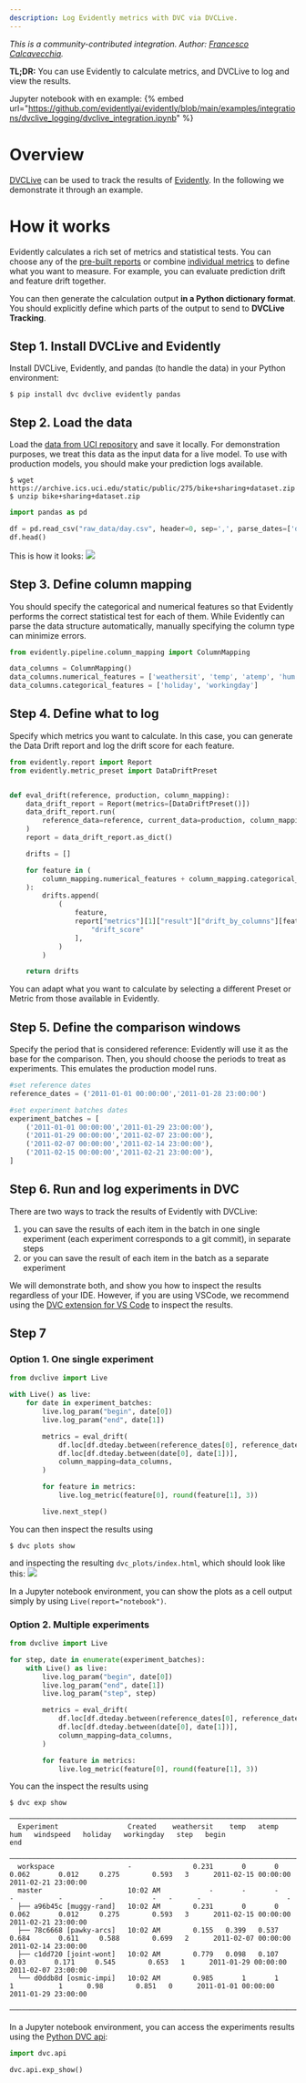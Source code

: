 ```yaml
---
description: Log Evidently metrics with DVC via DVCLive.
---
```


*This is a community-contributed integration. Author: [Francesco Calcavecchia](https://github.com/francesco086).*

**TL;DR:** You can use Evidently to calculate metrics, and DVCLive to log and view the results.

Jupyter notebook with en example:
{% embed url="https://github.com/evidentlyai/evidently/blob/main/examples/integrations/dvclive_logging/dvclive_integration.ipynb" %}

# **Overview**

[DVCLive](/doc/dvclive) can be used to track the results of
[Evidently](https://www.evidentlyai.com/). In the following we demonstrate it
through an example.

# **How it works**

Evidently calculates a rich set of metrics and statistical tests. You can choose any of the [pre-built reports](../reports/) or combine [individual metrics](../reference/all-metrics.md) to define what you want to measure. For example, you can evaluate prediction drift and feature drift together.

You can then generate the calculation output **in a Python dictionary format**. You should explicitly define which parts of the output to send to **DVCLive Tracking**.

## **Step 1. Install DVCLive and Evidently**

Install DVCLive, Evidently, and pandas (to handle the data) in your Python environment:

```cli
$ pip install dvc dvclive evidently pandas
```

## **Step 2. Load the data**

Load the
[data from UCI repository](https://archive.ics.uci.edu/static/public/275/bike+sharing+dataset.zip)
and save it locally. For demonstration purposes, we treat this data as the input
data for a live model. To use with production models, you should make your
prediction logs available.

```cli
$ wget https://archive.ics.uci.edu/static/public/275/bike+sharing+dataset.zip
$ unzip bike+sharing+dataset.zip
```

```python
import pandas as pd

df = pd.read_csv("raw_data/day.csv", header=0, sep=',', parse_dates=['dteday'])
df.head()
```

This is how it looks: ![](<../.gitbook/assets/integrations/dvc_data_preview-min.png>)

## **Step 3. Define column mapping**

You should specify the categorical and numerical features so that Evidently
performs the correct statistical test for each of them. While Evidently can
parse the data structure automatically, manually specifying the column type can
minimize errors.

```python
from evidently.pipeline.column_mapping import ColumnMapping

data_columns = ColumnMapping()
data_columns.numerical_features = ['weathersit', 'temp', 'atemp', 'hum', 'windspeed']
data_columns.categorical_features = ['holiday', 'workingday']
```

## **Step 4. Define what to log**

Specify which metrics you want to calculate. In this case, you can generate the
Data Drift report and log the drift score for each feature.

```python
from evidently.report import Report
from evidently.metric_preset import DataDriftPreset


def eval_drift(reference, production, column_mapping):
    data_drift_report = Report(metrics=[DataDriftPreset()])
    data_drift_report.run(
        reference_data=reference, current_data=production, column_mapping=column_mapping
    )
    report = data_drift_report.as_dict()

    drifts = []

    for feature in (
        column_mapping.numerical_features + column_mapping.categorical_features
    ):
        drifts.append(
            (
                feature,
                report["metrics"][1]["result"]["drift_by_columns"][feature][
                    "drift_score"
                ],
            )
        )

    return drifts

```

You can adapt what you want to calculate by selecting a different Preset or
Metric from those available in Evidently.

## **Step 5. Define the comparison windows**

Specify the period that is considered reference: Evidently will use it as the
base for the comparison. Then, you should choose the periods to treat as
experiments. This emulates the production model runs.

```python
#set reference dates
reference_dates = ('2011-01-01 00:00:00','2011-01-28 23:00:00')

#set experiment batches dates
experiment_batches = [
    ('2011-01-01 00:00:00','2011-01-29 23:00:00'),
    ('2011-01-29 00:00:00','2011-02-07 23:00:00'),
    ('2011-02-07 00:00:00','2011-02-14 23:00:00'),
    ('2011-02-15 00:00:00','2011-02-21 23:00:00'),
]
```

## **Step 6. Run and log experiments in DVC**

There are two ways to track the results of Evidently with DVCLive:

1. you can save the results of each item in the batch in one single experiment
   (each experiment corresponds to a git commit), in separate steps
2. or you can save the result of each item in the batch as a separate experiment

We will demonstrate both, and show you how to inspect the results regardless of
your IDE. However, if you are using VSCode, we recommend using the
[DVC extension for VS Code](https://marketplace.visualstudio.com/items?itemName=Iterative.dvc)
to inspect the results.

## **Step 7**

### **Option 1. One single experiment**

```python
from dvclive import Live

with Live() as live:
    for date in experiment_batches:
        live.log_param("begin", date[0])
        live.log_param("end", date[1])

        metrics = eval_drift(
            df.loc[df.dteday.between(reference_dates[0], reference_dates[1])],
            df.loc[df.dteday.between(date[0], date[1])],
            column_mapping=data_columns,
        )

        for feature in metrics:
            live.log_metric(feature[0], round(feature[1], 3))

        live.next_step()
```

You can then inspect the results using

```cli
$ dvc plots show
```

and inspecting the resulting `dvc_plots/index.html`, which should look like
this: ![](<../.gitbook/assets/integrations/dvc_plot_show.png>)

<!-- <admon icon="book"> -->

In a Jupyter notebook environment, you can show the plots as a cell output
simply by using `Live(report="notebook")`.

<!-- </admon> -->

### **Option 2. Multiple experiments**

```python
from dvclive import Live

for step, date in enumerate(experiment_batches):
    with Live() as live:
        live.log_param("begin", date[0])
        live.log_param("end", date[1])
        live.log_param("step", step)

        metrics = eval_drift(
            df.loc[df.dteday.between(reference_dates[0], reference_dates[1])],
            df.loc[df.dteday.between(date[0], date[1])],
            column_mapping=data_columns,
        )

        for feature in metrics:
            live.log_metric(feature[0], round(feature[1], 3))

```

You can the inspect the results using

```cli
$ dvc exp show
```

```
────────────────────────────────────────────────────────────────────────────────────────────────────────────────────────────────────────────────────────────────
  Experiment                 Created    weathersit    temp   atemp     hum   windspeed   holiday   workingday   step   begin                 end
 ────────────────────────────────────────────────────────────────────────────────────────────────────────────────────────────────────────────────────────────────
  workspace                  -               0.231       0       0   0.062       0.012     0.275        0.593   3      2011-02-15 00:00:00   2011-02-21 23:00:00
  master                     10:02 AM            -       -       -       -           -         -            -   -      -                     -
  ├── a96b45c [muggy-rand]   10:02 AM        0.231       0       0   0.062       0.012     0.275        0.593   3      2011-02-15 00:00:00   2011-02-21 23:00:00
  ├── 78c6668 [pawky-arcs]   10:02 AM        0.155   0.399   0.537   0.684       0.611     0.588        0.699   2      2011-02-07 00:00:00   2011-02-14 23:00:00
  ├── c1dd720 [joint-wont]   10:02 AM        0.779   0.098   0.107    0.03       0.171     0.545        0.653   1      2011-01-29 00:00:00   2011-02-07 23:00:00
  └── d0ddb8d [osmic-impi]   10:02 AM        0.985       1       1       1           1      0.98        0.851   0      2011-01-01 00:00:00   2011-01-29 23:00:00
 ────────────────────────────────────────────────────────────────────────────────────────────────────────────────────────────────────────────────────────────────
```

<!-- <admon icon="book"> -->

In a Jupyter notebook environment, you can access the experiments results using
the [Python DVC api](/doc/api-reference):

```python
import dvc.api

dvc.api.exp_show()
```

<!-- </admon> -->

